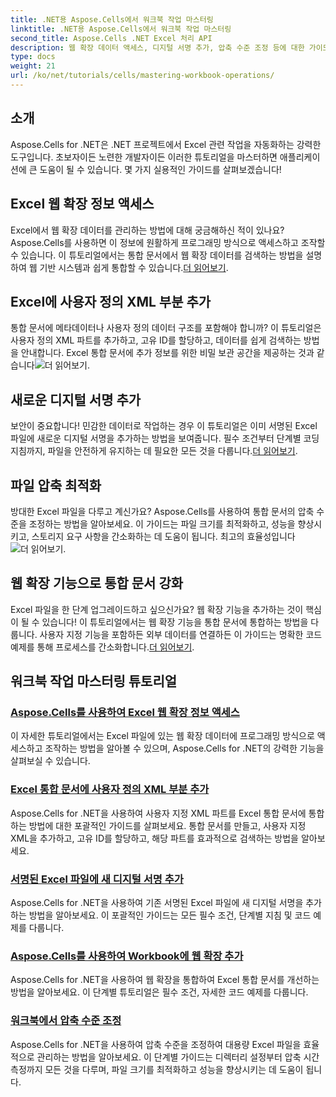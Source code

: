```yaml
---
title: .NET용 Aspose.Cells에서 워크북 작업 마스터링
linktitle: .NET용 Aspose.Cells에서 워크북 작업 마스터링
second_title: Aspose.Cells .NET Excel 처리 API
description: 웹 확장 데이터 액세스, 디지털 서명 추가, 압축 수준 조정 등에 대한 가이드를 포함하여 .NET용 Aspose.Cells 튜토리얼의 엄선된 목록을 살펴보세요.
type: docs
weight: 21
url: /ko/net/tutorials/cells/mastering-workbook-operations/
---
```

## 소개

Aspose.Cells for .NET은 .NET 프로젝트에서 Excel 관련 작업을 자동화하는 강력한 도구입니다. 초보자이든 노련한 개발자이든 이러한 튜토리얼을 마스터하면 애플리케이션에 큰 도움이 될 수 있습니다. 몇 가지 실용적인 가이드를 살펴보겠습니다!  

## Excel 웹 확장 정보 액세스  

Excel에서 웹 확장 데이터를 관리하는 방법에 대해 궁금해하신 적이 있나요? Aspose.Cells를 사용하면 이 정보에 원활하게 프로그래밍 방식으로 액세스하고 조작할 수 있습니다. 이 튜토리얼에서는 통합 문서에서 웹 확장 데이터를 검색하는 방법을 설명하여 웹 기반 시스템과 쉽게 통합할 수 있습니다.[더 읽어보기](./accessing-excel-web-extension-information/).  

## Excel에 사용자 정의 XML 부분 추가  

 통합 문서에 메타데이터나 사용자 정의 데이터 구조를 포함해야 합니까? 이 튜토리얼은 사용자 정의 XML 파트를 추가하고, 고유 ID를 할당하고, 데이터를 쉽게 검색하는 방법을 안내합니다. Excel 통합 문서에 추가 정보를 위한 비밀 보관 공간을 제공하는 것과 같습니다![더 읽어보기](./add-custom-xml-parts/).  

## 새로운 디지털 서명 추가  

 보안이 중요합니다! 민감한 데이터로 작업하는 경우 이 튜토리얼은 이미 서명된 Excel 파일에 새로운 디지털 서명을 추가하는 방법을 보여줍니다. 필수 조건부터 단계별 코딩 지침까지, 파일을 안전하게 유지하는 데 필요한 모든 것을 다룹니다.[더 읽어보기](./adding-new-digital-signature-to-signed-excel-file/).  

## 파일 압축 최적화  

방대한 Excel 파일을 다루고 계신가요? Aspose.Cells를 사용하여 통합 문서의 압축 수준을 조정하는 방법을 알아보세요. 이 가이드는 파일 크기를 최적화하고, 성능을 향상시키고, 스토리지 요구 사항을 간소화하는 데 도움이 됩니다. 최고의 효율성입니다![더 읽어보기](./adjusting-compression-level/). 
 
## 웹 확장 기능으로 통합 문서 강화  

 Excel 파일을 한 단계 업그레이드하고 싶으신가요? 웹 확장 기능을 추가하는 것이 핵심이 될 수 있습니다! 이 튜토리얼에서는 웹 확장 기능을 통합 문서에 통합하는 방법을 다룹니다. 사용자 지정 기능을 포함하든 외부 데이터를 연결하든 이 가이드는 명확한 코드 예제를 통해 프로세스를 간소화합니다.[더 읽어보기](./adding-web-extension/).  

## 워크북 작업 마스터링 튜토리얼
### [Aspose.Cells를 사용하여 Excel 웹 확장 정보 액세스](./accessing-excel-web-extension-information/)
이 자세한 튜토리얼에서는 Excel 파일에 있는 웹 확장 데이터에 프로그래밍 방식으로 액세스하고 조작하는 방법을 알아볼 수 있으며, Aspose.Cells for .NET의 강력한 기능을 살펴보실 수 있습니다.
### [Excel 통합 문서에 사용자 정의 XML 부분 추가](./add-custom-xml-parts/)
Aspose.Cells for .NET을 사용하여 사용자 지정 XML 파트를 Excel 통합 문서에 통합하는 방법에 대한 포괄적인 가이드를 살펴보세요. 통합 문서를 만들고, 사용자 지정 XML을 추가하고, 고유 ID를 할당하고, 해당 파트를 효과적으로 검색하는 방법을 알아보세요.
### [서명된 Excel 파일에 새 디지털 서명 추가](./adding-new-digital-signature-to-signed-excel-file/)
Aspose.Cells for .NET을 사용하여 기존 서명된 Excel 파일에 새 디지털 서명을 추가하는 방법을 알아보세요. 이 포괄적인 가이드는 모든 필수 조건, 단계별 지침 및 코드 예제를 다룹니다.
### [Aspose.Cells를 사용하여 Workbook에 웹 확장 추가](./adding-web-extension/)
Aspose.Cells for .NET을 사용하여 웹 확장을 통합하여 Excel 통합 문서를 개선하는 방법을 알아보세요. 이 단계별 튜토리얼은 필수 조건, 자세한 코드 예제를 다룹니다.
### [워크북에서 압축 수준 조정](./adjusting-compression-level/)
Aspose.Cells for .NET을 사용하여 압축 수준을 조정하여 대용량 Excel 파일을 효율적으로 관리하는 방법을 알아보세요. 이 단계별 가이드는 디렉터리 설정부터 압축 시간 측정까지 모든 것을 다루며, 파일 크기를 최적화하고 성능을 향상시키는 데 도움이 됩니다.